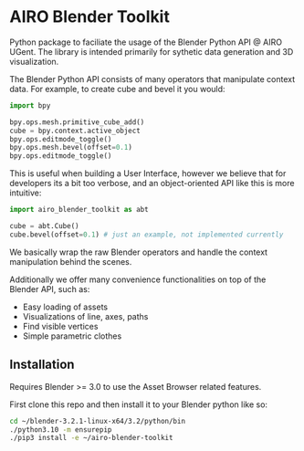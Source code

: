 # AIRO Blender Toolkit
Python package to faciliate the usage of the Blender Python API @ AIRO UGent.
The library is intended primarily for sythetic data generation and 3D visualization.

The Blender Python API consists of many operators that manipulate context data.
For example, to create cube and bevel it you would:
```python
import bpy

bpy.ops.mesh.primitive_cube_add()
cube = bpy.context.active_object
bpy.ops.editmode_toggle()
bpy.ops.mesh.bevel(offset=0.1)
bpy.ops.editmode_toggle()
```

This is useful when building a User Interface, however we believe that for developers its a bit too verbose, and an object-oriented API like this is more intuitive:
```python
import airo_blender_toolkit as abt

cube = abt.Cube()
cube.bevel(offset=0.1) # just an example, not implemented currently
```
We basically wrap the raw Blender operators and handle the context manipulation behind the scenes.

Additionally we offer many convenience functionalities on top of the Blender API, such as:

* Easy loading of assets
* Visualizations of line, axes, paths
* Find visible vertices
* Simple parametric clothes

## Installation
Requires Blender >= 3.0 to use the Asset Browser related features.

First clone this repo and then install it to your Blender python like so:

```bash
cd ~/blender-3.2.1-linux-x64/3.2/python/bin
./python3.10 -m ensurepip
./pip3 install -e ~/airo-blender-toolkit
```
